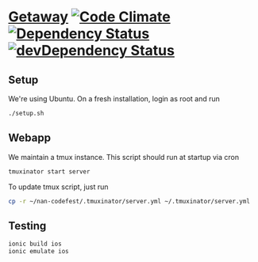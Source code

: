 # [Getaway](http://178.62.185.207) [![Code Climate](http://img.shields.io/codeclimate/github/ethz-nus/nan-codefest.svg)](https://codeclimate.com/github/ethz-nus/nan-codefest) [![Dependency Status](http://img.shields.io/david/ethz-nus/nan-codefest.svg)](https://david-dm.org/ethz-nus/nan-codefest.svg) [![devDependency Status](http://img.shields.io/david/dev/ethz-nus/nan-codefest.svg)](https://david-dm.org/ethz-nus/nan-codefest.svg#info=devDependencies)

## Setup

We're using Ubuntu. On a fresh installation, login as root and run

  ```sh
  ./setup.sh
  ```

## Webapp

  We maintain a tmux instance. This script should run at startup via cron

  ```sh
  tmuxinator start server
  ```

  To update tmux script, just run

  ```sh
  cp -r ~/nan-codefest/.tmuxinator/server.yml ~/.tmuxinator/server.yml
  ```


## Testing

  ```sh
  ionic build ios
  ionic emulate ios
  ```
